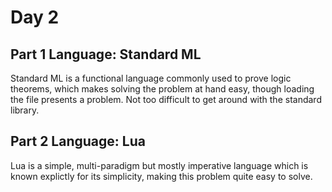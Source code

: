 # Day 2

## Part 1 Language: Standard ML

Standard ML is a functional language commonly used to prove logic theorems, which makes solving the problem at hand easy, though loading the file presents a problem. Not too difficult to get around with the standard library.

## Part 2 Language: Lua

Lua is a simple, multi-paradigm but mostly imperative language which is known explictly for its simplicity, making this problem quite easy to solve.
